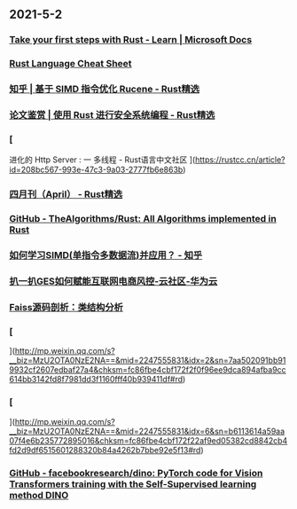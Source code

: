 
## 2021-5-2

### [Take your first steps with Rust - Learn | Microsoft Docs](https://docs.microsoft.com/en-us/learn/paths/rust-first-steps/)

### [Rust Language Cheat Sheet](https://cheats.rs/)

### [知乎 | 基于 SIMD 指令优化 Rucene - Rust精选](https://rustmagazine.github.io/rust_magazine_2021/chapter_4/zhihu_simd_rucene.html)

### [论文鉴赏 | 使用 Rust 进行安全系统编程 - Rust精选](https://rustmagazine.github.io/rust_magazine_2021/chapter_4/safe_system.html)

### [
进化的 Http Server : 一 多线程 - Rust语言中文社区
](https://rustcc.cn/article?id=208bc567-993e-47c3-9a03-2777fb6e863b)

### [四月刊（April） - Rust精选](https://rustmagazine.github.io/rust_magazine_2021/chapter_4/toc.html)

### [GitHub - TheAlgorithms/Rust: All Algorithms implemented in Rust](https://github.com/TheAlgorithms/Rust)

### [如何学习SIMD(单指令多数据流)并应用？ - 知乎](https://www.zhihu.com/question/450069375/answer/1813516193?utm_medium=social&utm_oi=49336847171584&utm_source=com.instapaper.android)

### [扒一扒GES如何赋能互联网电商风控-云社区-华为云](https://bbs.huaweicloud.com/blogs/261502)

### [Faiss源码剖析：类结构分析](https://juejin.cn/post/6956781618405048351)

### [
](http://mp.weixin.qq.com/s?__biz=MzU2OTA0NzE2NA==&mid=2247555831&idx=2&sn=7aa502091bb919932cf2607edbaf27a4&chksm=fc86fbe4cbf172f2f0f96ee9dca894afba9cc614bb3142fd8f7981dd3f1160fff40b939411df#rd)

### [
](http://mp.weixin.qq.com/s?__biz=MzU2OTA0NzE2NA==&mid=2247555831&idx=6&sn=b6113614a59aa07f4e6b235772895016&chksm=fc86fbe4cbf172f22af9ed05382cd8842cb4fd2d9df6515601288320b84a4262b7bbe92e5f13#rd)

### [GitHub - facebookresearch/dino: PyTorch code for Vision Transformers training with the Self-Supervised learning method DINO](https://github.com/facebookresearch/dino)